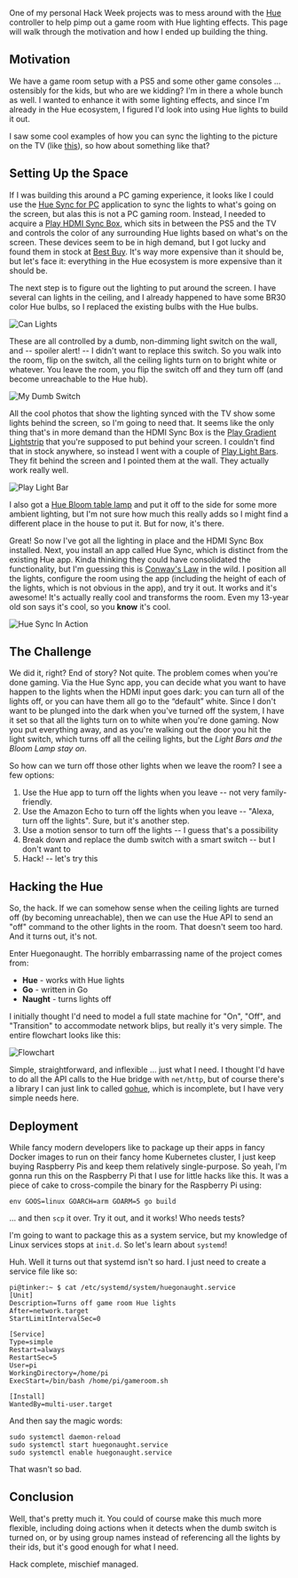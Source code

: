 One of my personal Hack Week projects was to mess around with the [Hue](https://www.philips-hue.com/en-us) controller to help pimp out a game room with Hue lighting effects. This page will walk through the motivation and how I ended up building the thing.

## Motivation

We have a game room setup with a PS5 and some other game consoles ... ostensibly for the kids, but who are we kidding? I'm in there a whole bunch as well. I wanted to enhance it with some lighting effects, and since I'm already in the Hue ecosystem, I figured I'd look into using Hue lights to build it out.

I saw some cool examples of how you can sync the lighting to the picture on the TV (like [this](https://www.philips-hue.com/en-us/explore-hue/propositions/entertainment/sync-with-tv)), so how about something like that?

## Setting Up the Space

If I was building this around a PC gaming experience, it looks like I could use the [Hue Sync for PC](https://www.philips-hue.com/en-us/explore-hue/propositions/entertainment/sync-with-pc) application to sync the lights to what's going on the screen, but alas this is not a PC gaming room. Instead, I needed to acquire a [Play HDMI Sync Box](https://www.philips-hue.com/en-us/p/hue-play-hdmi-sync-box-/046677555221), which sits in between the PS5 and the TV and controls the color of any surrounding Hue lights based on what's on the screen. These devices seem to be in high demand, but I got lucky and found them in stock at [Best Buy](https://www.bestbuy.com/site/philips-hue-play-hdmi-sync-box-black/6371722.p?skuId=6371722). It's way more expensive than it should be, but let's face it: everything in the Hue ecosystem is more expensive than it should be.

The next step is to figure out the lighting to put around the screen. I have several can lights in the ceiling, and I already happened to have some BR30 color Hue bulbs, so I replaced the existing bulbs with the Hue bulbs.

![Can Lights](ceiling.jpg)

These are all controlled by a dumb, non-dimming light switch on the wall, and -- spoiler alert! -- I didn't want to replace this switch. So you walk into the room, flip on the switch, all the ceiling lights turn on to bright white or whatever. You leave the room, you flip the switch off and they turn off (and become unreachable to the Hue hub).

![My Dumb Switch](dumb-switch.jpg)

All the cool photos that show the lighting synced with the TV show some lights behind the screen, so I'm going to need that. It seems like the only thing that's in more demand than the HDMI Sync Box is the [Play Gradient Lightstrip](https://www.philips-hue.com/en-us/p/hue-white-and-color-ambiance-play-gradient-lightstrip-75-inch/046677560423) that you're supposed to put behind your screen. I couldn't find that in stock anywhere, so instead I went with a couple of [Play Light Bars](https://www.philips-hue.com/en-us/p/hue-white-and-color-ambiance-play-light-bar-double-pack/7820230U7). They fit behind the screen and I pointed them at the wall. They actually work really well.

![Play Light Bar](play-bar.jpg)

I also got a [Hue Bloom table lamp](https://www.philips-hue.com/en-us/p/hue-white-and-color-ambiance-bloom-table-lamp/046677560188) and put it off to the side for some more ambient lighting, but I'm not sure how much this really adds so I might find a different place in the house to put it. But for now, it's there.

Great! So now I've got all the lighting in place and the HDMI Sync Box installed. Next, you install an app called Hue Sync, which is distinct from the existing Hue app. Kinda thinking they could have consolidated the functionality, but I'm guessing this is [Conway's Law](https://en.wikipedia.org/wiki/Conway%27s_law) in the wild. I position all the lights, configure the room using the app (including the height of each of the lights, which is not obvious in the app), and try it out. It works and it's awesome! It's actually really cool and transforms the room. Even my 13-year old son says it's cool, so you **know** it's cool.

![Hue Sync In Action](hue-sync-in-action.gif)

## The Challenge

We did it, right? End of story? Not quite. The problem comes when you're done gaming. Via the Hue Sync app, you can decide what you want to have happen to the lights when the HDMI input goes dark: you can turn all of the lights off, or you can have them all go to the “default” white. Since I don't want to be plunged into the dark when you've turned off the system, I have it set so that all the lights turn on to white when you're done gaming. Now you put everything away, and as you're walking out the door you hit the light switch, which turns off all the ceiling lights, but the *Light Bars and the Bloom Lamp stay on*.

So how can we turn off those other lights when we leave the room? I see a few options:
1. Use the Hue app to turn off the lights when you leave -- not very family-friendly.
1. Use the Amazon Echo to turn off the lights when you leave -- "Alexa, turn off the lights". Sure, but it's another step.
1. Use a motion sensor to turn off the lights -- I guess that's a possibility
1. Break down and replace the dumb switch with a smart switch -- but I don't want to
1. Hack! -- let's try this

## Hacking the Hue

So, the hack. If we can somehow sense when the ceiling lights are turned off (by becoming unreachable), then we can use the Hue API to send an "off" command to the other lights in the room. That doesn't seem too hard. And it turns out, it's not.

Enter Huegonaught. The horribly embarrassing name of the project comes from:
* **Hue** - works with Hue lights
* **Go** - written in Go
* **Naught** - turns lights off

I initially thought I'd need to model a full state machine for "On", "Off", and "Transition" to accommodate network blips, but really it's very simple. The entire flowchart looks like this:

![Flowchart](flowchart.svg)

Simple, straightforward, and inflexible ... just what I need. I thought I'd have to do all the API calls to the Hue bridge with `net/http`, but of course there's a library I can just link to called [gohue](https://github.com/Collinux/gohue), which is incomplete, but I have very simple needs here.

## Deployment

While fancy modern developers like to package up their apps in fancy Docker images to run on their fancy home Kubernetes cluster, I just keep buying Raspberry Pis and keep them relatively single-purpose. So yeah, I'm gonna run this on the Raspberry Pi that I use for little hacks like this. It was a piece of cake to cross-compile the binary for the Raspberry Pi using:
```
env GOOS=linux GOARCH=arm GOARM=5 go build
```
... and then `scp` it over. Try it out, and it works! Who needs tests?

I'm going to want to package this as a system service, but my knowledge of Linux services stops at `init.d`. So let's learn about `systemd`!

Huh. Well it turns out that systemd isn't so hard. I just need to create a service file like so:
```
pi@tinker:~ $ cat /etc/systemd/system/huegonaught.service
[Unit]
Description=Turns off game room Hue lights
After=network.target
StartLimitIntervalSec=0

[Service]
Type=simple
Restart=always
RestartSec=5
User=pi
WorkingDirectory=/home/pi
ExecStart=/bin/bash /home/pi/gameroom.sh

[Install]
WantedBy=multi-user.target
```
And then say the magic words:
```
sudo systemctl daemon-reload
sudo systemctl start huegonaught.service
sudo systemctl enable huegonaught.service
```
That wasn't so bad.

## Conclusion

Well, that's pretty much it. You could of course make this much more flexible, including doing actions when it detects when the dumb switch is turned on, or by using group names instead of referencing all the lights by their ids, but it's good enough for what I need.

Hack complete, mischief managed.
